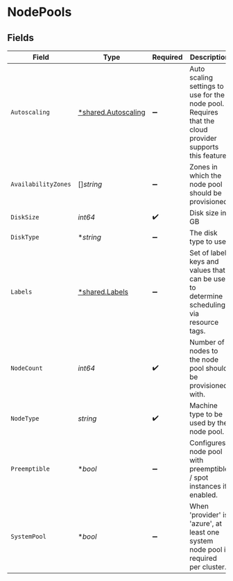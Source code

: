 # NodePools


## Fields

| Field                                                                                                   | Type                                                                                                    | Required                                                                                                | Description                                                                                             | Example                                                                                                 |
| ------------------------------------------------------------------------------------------------------- | ------------------------------------------------------------------------------------------------------- | ------------------------------------------------------------------------------------------------------- | ------------------------------------------------------------------------------------------------------- | ------------------------------------------------------------------------------------------------------- |
| `Autoscaling`                                                                                           | [*shared.Autoscaling](../../../pkg/models/shared/autoscaling.md)                                        | :heavy_minus_sign:                                                                                      | Auto scaling settings to use for the node pool. Requires that the cloud provider supports this feature. |                                                                                                         |
| `AvailabilityZones`                                                                                     | []*string*                                                                                              | :heavy_minus_sign:                                                                                      | Zones in which the node pool should be provisioned.                                                     |                                                                                                         |
| `DiskSize`                                                                                              | *int64*                                                                                                 | :heavy_check_mark:                                                                                      | Disk size in GB                                                                                         | 100                                                                                                     |
| `DiskType`                                                                                              | **string*                                                                                               | :heavy_minus_sign:                                                                                      | The disk type to use.                                                                                   |                                                                                                         |
| `Labels`                                                                                                | [*shared.Labels](../../../pkg/models/shared/labels.md)                                                  | :heavy_minus_sign:                                                                                      | Set of label keys and values that can be used to determine scheduling via resource tags.                |                                                                                                         |
| `NodeCount`                                                                                             | *int64*                                                                                                 | :heavy_check_mark:                                                                                      | Number of nodes to the node pool should be provisioned with.                                            | 3                                                                                                       |
| `NodeType`                                                                                              | *string*                                                                                                | :heavy_check_mark:                                                                                      | Machine type to be used by the node pool.                                                               | n2-standard-8                                                                                           |
| `Preemptible`                                                                                           | **bool*                                                                                                 | :heavy_minus_sign:                                                                                      | Configures node pool with preemptible / spot instances if enabled.                                      | false                                                                                                   |
| `SystemPool`                                                                                            | **bool*                                                                                                 | :heavy_minus_sign:                                                                                      | When 'provider' is 'azure', at least one system node pool is required per cluster.                      |                                                                                                         |